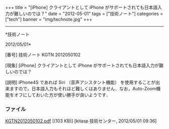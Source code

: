 ﻿+++
title = "[iPhone] クライアントとして iPhone がサポートされても日本語入力が難しいのでは？"
date = "2012-05-01"
tags = ["技術ノート"]
categories = ["tech"]
banner = "img/technote.jpg"
+++

-----------------------------------------------------------------------------------------------------------------------------

*技術ノート

2012/05/01*


[番号]
技術ノート KGTN 2012050102

[現象]
[iPhone] クライアントとして iPhone
がサポートされても日本語入力が難しいのでは？

[説明]
iPhone4S であれば Siri （音声アシスタント機能）
を使用することが出来ますので，日本語入力もそれほど難しくはありません．なお，Auto-Zoom機能をオフにしておいた方が使い勝手が良いようです．


### ファイル

 
 


[KGTN2012050102.pdf](http://techreport.kitasp.net/attachments/download/882/KGTN2012050102.pdf)
 [(103 KB)] [kitasp 技術センター, 2012/05/01
09:36]


 


 

